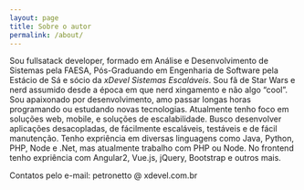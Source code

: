 ```yaml
---
layout: page
title: Sobre o autor
permalink: /about/
---
```


Sou fullsatack developer, formado em Análise e Desenvolvimento de Sistemas pela FAESA,
Pós-Graduando em Engenharia de Software pela Estácio de Sá e sócio da *xDevel Sistemas Escaláveis*.
Sou fã de Star Wars e nerd assumido desde a época em que nerd xingamento e não algo “cool”.
Sou apaixonado por desenvolvimento, amo passar longas horas programando ou estudando novas tecnologias.
Atualmente tenho foco em soluções web, mobile, e soluções de escalabilidade.
Busco desenvolver aplicações desacopladas, de fácilmente escaláveis, testáveis e de fácil manutenção.
Tenho expriência em diversas linguagens como Java, Python, PHP, Node e .Net, mas atualmente trabalho com PHP ou Node.
No frontend tenho expriência com Angular2, Vue.js, jQuery, Bootstrap e outros mais.

Contatos pelo e-mail: petronetto @ xdevel.com.br
